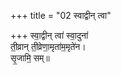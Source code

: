+++
title = "02 स्वाद्वीन् त्वा"

+++
स्वा॒द्वीन् त्वा॑ स्वा॒दुना॑  
ती॒व्रान् ती॒व्रेणा॒मृता॑म॒मृते॑न।  
सृ॒जामि॒ सम्॥